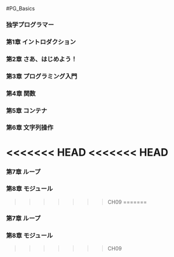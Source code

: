 #PG_Basics
### 独学プログラマー
### 第1章 イントロダクション
### 第2章 さあ、はじめよう！
### 第3章 プログラミング入門
### 第4章 関数
### 第5章 コンテナ
### 第6章 文字列操作
<<<<<<< HEAD
<<<<<<< HEAD
=======
### 第7章 ループ
### 第8章 モジュール
>>>>>>> CH09
=======
### 第7章 ループ
### 第8章 モジュール
>>>>>>> CH09
